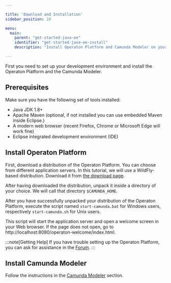```yaml
---

title: 'Download and Installation'
sidebar_position: 10

menu:
  main:
    parent: "get-started-java-ee"
    identifier: "get-started-java-ee-install"
    description: "Install Operaton Platform and Camunda Modeler on your machine."

---
```


First you need to set up your development environment and install the Operaton Platform and the Camunda Modeler.


## Prerequisites

Make sure you have the following set of tools installed:

* Java JDK 1.8+
* Apache Maven (optional, if not installed you can use embedded Maven inside Eclipse.)
* A modern web browser (recent Firefox, Chrome or Microsoft Edge will work fine)
* Eclipse integrated development environment (IDE)

## Install Operaton Platform

First, download a distribution of the Operaton Platform. You can choose from different application servers. In this tutorial, we will use a WildFly-based distribution. Download it from [the download page](https://downloads.camunda.cloud/release/operaton-bpm/wildfly/).

After having downloaded the distribution, unpack it inside a directory of your choice. We will call that directory
`$CAMUNDA_HOME`.

After you have successfully unpacked your distribution of the Operaton Platform, execute the script named
`start-camunda.bat` for Windows users, respectively `start-camunda.sh` for Unix users.

This script will start the application server and open a welcome screen in your Web browser.
If the page does not open, go to http://localhost:8080/operaton-welcome/index.html.

:::note[Getting Help]
If you have trouble setting up the Operaton Platform, you can ask for assistance in the [Forum](https://forum.operaton.org/).
:::

## Install Camunda Modeler

Follow the instructions in the [Camunda Modeler](/manual/latest/installation/camunda-modeler) section.